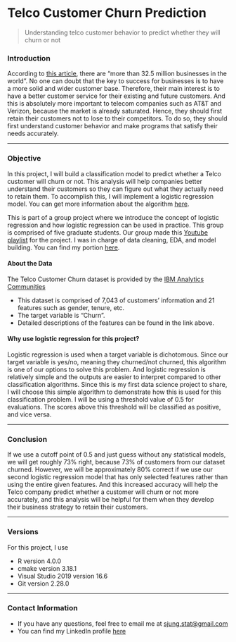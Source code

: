 Telco Customer Churn Prediction
================

> Understanding telco customer behavior to predict whether they will
> churn or not

### Introduction

According to [this
article](https://www.bizjournals.com/albany/news/2019/04/11/number-of-businesses-in-the-united-states.html#:~:text=But%20with%20more%20than%2032.5,to%20where%20people%20conduct%20business.),
there are “more than 32.5 million businesses in the world”. No one can
doubt that the key to success for businesses is to have a more solid and
wider customer base. Therefore, their main interest is to have a better
customer service for their existing and future customers. And this is
absolutely more important to telecom companies such as AT\&T and
Verizon, because the market is already saturated. Hence, they should
first retain their customers not to lose to their competitors. To do so,
they should first understand customer behavior and make programs that
satisfy their needs accurately.

-----

### Objective

In this project, I will build a classification model to predict whether
a Telco customer will churn or not. This analysis will help companies
better understand their customers so they can figure out what they
actually need to retain them. To accomplish this, I will implement a
logistic regression model. You can get more information about the
algorithm [here](https://en.wikipedia.org/wiki/Logistic_regression).

This is part of a group project where we introduce the concept of
logistic regression and how logistic regression can be used in practice.
This group is comprised of five graduate students. Our group made this
[Youtube
playlist](https://www.youtube.com/playlist?list=PLGmy0B-4mUItp8wku-Mil8iBGIp1u0JIV)
for the project. I was in charge of data cleaning, EDA, and model
building. You can find my portion
[here](https://www.youtube.com/watch?v=d7LDoWV-xjk&list=PLGmy0B-4mUItp8wku-Mil8iBGIp1u0JIV&index=5&t=0s).

#### About the Data

The Telco Customer Churn dataset is provided by the [IBM Analytics
Communities](https://www.kaggle.com/blastchar/telco-customer-churn)

  - This dataset is comprised of 7,043 of customers’ information and 21
    features such as gender, tenure, etc.
  - The target variable is “Churn”.
  - Detailed descriptions of the features can be found in the link
    above.

#### Why use logistic regression for this project?

Logistic regression is used when a target variable is dichotomous. Since
our target variable is yes/no, meaning they churned/not churned, this
algorithm is one of our options to solve this problem. And logistic
regression is relatively simple and the outputs are easier to interpret
compared to other classification algorithms. Since this is my first data
science project to share, I will choose this simple algorithm to
demonstrate how this is used for this classification problem. I will be
using a threshold value of 0.5 for evaluations. The scores above this
threshold will be classified as positive, and vice versa.

-----

### Conclusion

If we use a cutoff point of 0.5 and just guess without any statistical
models, we will get roughly 73% right, because 73% of customers from our
dataset churned. However, we will be approximately 80% correct if we use
our second logistic regression model that has only selected features
rather than using the entire given features. And this increased accuracy
will help the Telco company predict whether a customer will churn or not
more accurately, and this analysis will be helpful for them when they
develop their business strategy to retain their customers.

-----

### Versions

For this project, I use

  - R version 4.0.0
  - cmake version 3.18.1
  - Visual Studio 2019 version 16.6
  - Git version 2.28.0

-----

### Contact Information

  - If you have any questions, feel free to email me at
    <sjung.stat@gmail.com>
  - You can find my LinkedIn profile
    [here](https://www.linkedin.com/in/sjung-stat/)
